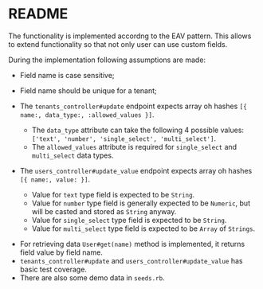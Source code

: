 # README

The functionality is implemented accordng to the EAV pattern. This allows to extend functionality so that not only user can use custom fields.

During the implementation following assumptions are made:

* Field name is case sensitive;

* Field name should be unique for a tenant;

* The `tenants_controller#update` endpoint expects array oh hashes `[{ name:, data_type:, :allowed_values }]`.
  - The `data_type` attribute can take the following 4 possible values: `['text', 'number', 'single_select', 'multi_select']`.
  - The `allowed_values` attribute is required for `single_select` and `multi_select` data types.

* The `users_controller#update_value` endpoint expects array oh hashes `[{ name:, value: }]`.
  - Value for `text` type field is expected to be `String`.
  - Value for `number` type field is generally expected to be `Numeric`, but will be casted and stored as `String` anyway.
  - Value for `single_select` type field is expected to be `String`.
  - Value for `multi_select` type field is expected to be `Array` of `Strings`.

- For retrieving data `User#get(name)` method is implemented, it returns field value by field name.
- `tenants_controller#update` and `users_controller#update_value` has basic test coverage.
- There are also some demo data in `seeds.rb`.
